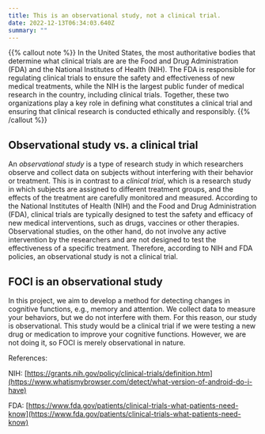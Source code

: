 ```yaml
---
title: This is an observational study, not a clinical trial.
date: 2022-12-13T06:34:03.640Z
summary: ""
---
```

{{% callout note %}}
In the United States, the most authoritative bodies that determine what clinical trials are are the Food and Drug Administration (FDA) and the National Institutes of Health (NIH). The FDA is responsible for regulating clinical trials to ensure the safety and effectiveness of new medical treatments, while the NIH is the largest public funder of medical research in the country, including clinical trials. Together, these two organizations play a key role in defining what constitutes a clinical trial and ensuring that clinical research is conducted ethically and responsibly. 
{{% /callout %}}


## Observational study vs. a clinical trial

An *observational study* is a type of research study in which researchers observe and collect data on subjects without interfering with their behavior or treatment. This is in contrast to a *clinical trial*, which is a research study in which subjects are assigned to different treatment groups, and the effects of the treatment are carefully monitored and measured. According to the National Institutes of Health (NIH) and the Food and Drug Administration (FDA), clinical trials are typically designed to test the safety and efficacy of new medical interventions, such as drugs, vaccines or other therapies. Observational studies, on the other hand, do not involve any active intervention by the researchers and are not designed to test the effectiveness of a specific treatment. Therefore, according to NIH and FDA policies, an observational study is not a clinical trial.


## FOCI is an observational study

In this project, we aim to develop a method for detecting changes in cognitive functions, e.g., memory and attention. We collect data to measure your behaviors, but we do not interfere with them. For this reason, our study is observational. This study would be a clinical trial if we were testing a new drug or medication to improve your cognitive functions. However, we are not doing it, so FOCI is merely observational in nature.


References: 

NIH: [https://grants.nih.gov/policy/clinical-trials/definition.htm](https://www.whatismybrowser.com/detect/what-version-of-android-do-i-have)

FDA: [https://www.fda.gov/patients/clinical-trials-what-patients-need-know](https://www.fda.gov/patients/clinical-trials-what-patients-need-know)



